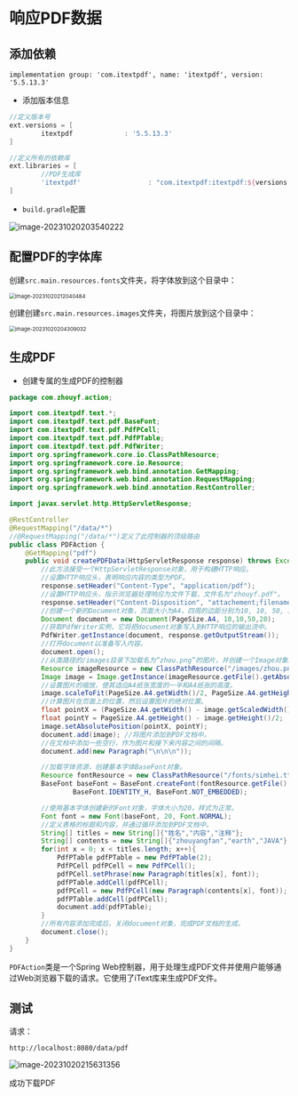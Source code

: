 # 响应PDF数据

## 添加依赖

```
implementation group: 'com.itextpdf', name: 'itextpdf', version: '5.5.13.3'
```

- 添加版本信息

```groovy
//定义版本号
ext.versions = [
        itextpdf             : '5.5.13.3'
]

//定义所有的依赖库
ext.libraries = [
        //PDF生成库
        'itextpdf'                 : "com.itextpdf:itextpdf:${versions.itextpdf}"
]
```

- `build.gradle`配置

![image-20231020203540222](assets/image-20231020203540222.png)

## 配置PDF的字体库

创建`src.main.resources.fonts`文件夹，将字体放到这个目录中：

<img src="assets/image-20231020212040484.png" alt="image-20231020212040484" style="zoom:67%;" />

创建创建`src.main.resources.images`文件夹，将图片放到这个目录中：

<img src="assets/image-20231020204309032.png" alt="image-20231020204309032" style="zoom:67%;" />

## 生成PDF

- 创建专属的生成PDF的控制器

```java
package com.zhouyf.action;

import com.itextpdf.text.*;
import com.itextpdf.text.pdf.BaseFont;
import com.itextpdf.text.pdf.PdfPCell;
import com.itextpdf.text.pdf.PdfPTable;
import com.itextpdf.text.pdf.PdfWriter;
import org.springframework.core.io.ClassPathResource;
import org.springframework.core.io.Resource;
import org.springframework.web.bind.annotation.GetMapping;
import org.springframework.web.bind.annotation.RequestMapping;
import org.springframework.web.bind.annotation.RestController;

import javax.servlet.http.HttpServletResponse;

@RestController
@RequestMapping("/data/*")
//@RequestMapping("/data/*")定义了此控制器的顶级路由
public class PDFAction {
    @GetMapping("pdf")
    public void createPDFData(HttpServletResponse response) throws Exception{
        //此方法接受一个HttpServletResponse对象，用于构建HTTP响应。
        //设置HTTP响应头，表明响应内容的类型为PDF。
        response.setHeader("Content-Type", "application/pdf");
        //设置HTTP响应头，指示浏览器处理响应为文件下载，文件名为"zhouyf.pdf"。
        response.setHeader("Content-Disposition", "attachement;filename=zhouyf.pdf");
        //创建一个新的Document对象，页面大小为A4，四周的边距分别为10, 10, 50, 20。
        Document document = new Document(PageSize.A4, 10,10,50,20);
        //获取PdfWriter实例，它将把document对象写入到HTTP响应的输出流中。
        PdfWriter.getInstance(document, response.getOutputStream());
        //打开document以准备写入内容。
        document.open();
        //从类路径的/images目录下加载名为“zhou.png”的图片，并创建一个Image对象。
        Resource imageResource = new ClassPathResource("/images/zhou.png");
        Image image = Image.getInstance(imageResource.getFile().getAbsolutePath());
        //设置图片的缩放，使其适应A4纸张宽度的一半和A4纸张的高度。
        image.scaleToFit(PageSize.A4.getWidth()/2, PageSize.A4.getHeight());
        //计算图片在页面上的位置，然后设置图片的绝对位置。
        float pointX = (PageSize.A4.getWidth() - image.getScaledWidth()) / 2;
        float pointY = PageSize.A4.getHeight() - image.getHeight()/2;
        image.setAbsolutePosition(pointX, pointY);
        document.add(image); //将图片添加到PDF文档中。
        //在文档中添加一些空行，作为图片和接下来内容之间的间隔。
        document.add(new Paragraph("\n\n\n"));

        //加载字体资源，创建基本字体BaseFont对象。
        Resource fontResource = new ClassPathResource("/fonts/simhei.ttf");
        BaseFont baseFont = BaseFont.createFont(fontResource.getFile().getAbsolutePath(),
                BaseFont.IDENTITY_H, BaseFont.NOT_EMBEDDED);

        //使用基本字体创建新的Font对象，字体大小为20，样式为正常。
        Font font = new Font(baseFont, 20, Font.NORMAL);
        //定义表格的标题和内容，并通过循环添加到PDF文档中。
        String[] titles = new String[]{"姓名","内容","注释"};
        String[] contents = new String[]{"zhouyangfan","earth","JAVA"};
        for(int x = 0; x < titles.length; x++){
            PdfPTable pdfPTable = new PdfPTable(2);
            PdfPCell pdfPCell = new PdfPCell();
            pdfPCell.setPhrase(new Paragraph(titles[x], font));
            pdfPTable.addCell(pdfPCell);
            pdfPCell = new PdfPCell(new Paragraph(contents[x], font));
            pdfPTable.addCell(pdfPCell);
            document.add(pdfPTable);
        }
        //所有内容添加完成后，关闭document对象，完成PDF文档的生成。
        document.close();
    }
}
```

`PDFAction`类是一个Spring Web控制器，用于处理生成PDF文件并使用户能够通过Web浏览器下载的请求。它使用了iText库来生成PDF文件。

## 测试

请求：

```
http://localhost:8080/data/pdf
```

![image-20231020215631356](assets/image-20231020215631356.png)

成功下载PDF